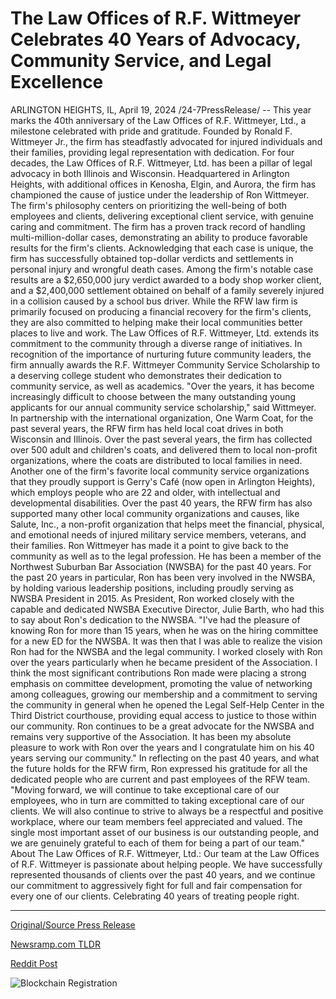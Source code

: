 # The Law Offices of R.F. Wittmeyer Celebrates 40 Years of Advocacy, Community Service, and Legal Excellence

ARLINGTON HEIGHTS, IL, April 19, 2024 /24-7PressRelease/ -- This year marks the 40th anniversary of the Law Offices of R.F. Wittmeyer, Ltd., a milestone celebrated with pride and gratitude. Founded by Ronald F. Wittmeyer Jr., the firm has steadfastly advocated for injured individuals and their families, providing legal representation with dedication.  For four decades, the Law Offices of R.F. Wittmeyer, Ltd. has been a pillar of legal advocacy in both Illinois and Wisconsin. Headquartered in Arlington Heights, with additional offices in Kenosha, Elgin, and Aurora, the firm has championed the cause of justice under the leadership of Ron Wittmeyer. The firm's philosophy centers on prioritizing the well-being of both employees and clients, delivering exceptional client service, with genuine caring and commitment.  The firm has a proven track record of handling multi-million-dollar cases, demonstrating an ability to produce favorable results for the firm's clients. Acknowledging that each case is unique, the firm has successfully obtained top-dollar verdicts and settlements in personal injury and wrongful death cases.  Among the firm's notable case results are a $2,650,000 jury verdict awarded to a body shop worker client, and a $2,400,000 settlement obtained on behalf of a family severely injured in a collision caused by a school bus driver.  While the RFW law firm is primarily focused on producing a financial recovery for the firm's clients, they are also committed to helping make their local communities better places to live and work. The Law Offices of R.F. Wittmeyer, Ltd. extends its commitment to the community through a diverse range of initiatives. In recognition of the importance of nurturing future community leaders, the firm annually awards the R.F. Wittmeyer Community Service Scholarship to a deserving college student who demonstrates their dedication to community service, as well as academics. "Over the years, it has become increasingly difficult to choose between the many outstanding young applicants for our annual community service scholarship," said Wittmeyer.  In partnership with the international organization, One Warm Coat, for the past several years, the RFW firm has held local coat drives in both Wisconsin and Illinois. Over the past several years, the firm has collected over 500 adult and children's coats, and delivered them to local non-profit organizations, where the coats are distributed to local families in need. Another one of the firm's favorite local community service organizations that they proudly support is Gerry's Café (now open in Arlington Heights), which employs people who are 22 and older, with intellectual and developmental disabilities. Over the past 40 years, the RFW firm has also supported many other local community organizations and causes, like Salute, Inc., a non-profit organization that helps meet the financial, physical, and emotional needs of injured military service members, veterans, and their families.   Ron Wittmeyer has made it a point to give back to the community as well as to the legal profession. He has been a member of the Northwest Suburban Bar Association (NWSBA) for the past 40 years. For the past 20 years in particular, Ron has been very involved in the NWSBA, by holding various leadership positions, including proudly serving as NWSBA President in 2015. As President, Ron worked closely with the capable and dedicated NWSBA Executive Director, Julie Barth, who had this to say about Ron's dedication to the NWSBA.  "I've had the pleasure of knowing Ron for more than 15 years, when he was on the hiring committee for a new ED for the NWSBA. It was then that I was able to realize the vision Ron had for the NWSBA and the legal community. I worked closely with Ron over the years particularly when he became president of the Association. I think the most significant contributions Ron made were placing a strong emphasis on committee development, promoting the value of networking among colleagues, growing our membership and a commitment to serving the community in general when he opened the Legal Self-Help Center in the Third District courthouse, providing equal access to justice to those within our community. Ron continues to be a great advocate for the NWSBA and remains very supportive of the Association. It has been my absolute pleasure to work with Ron over the years and I congratulate him on his 40 years serving our community."  In reflecting on the past 40 years, and what the future holds for the RFW firm, Ron expressed his gratitude for all the dedicated people who are current and past employees of the RFW team. "Moving forward, we will continue to take exceptional care of our employees, who in turn are committed to taking exceptional care of our clients. We will also continue to strive to always be a respectful and positive workplace, where our team members feel appreciated and valued. The single most important asset of our business is our outstanding people, and we are genuinely grateful to each of them for being a part of our team."  About The Law Offices of R.F. Wittmeyer, Ltd.:  Our team at the Law Offices of R.F. Wittmeyer is passionate about helping people. We have successfully represented thousands of clients over the past 40 years, and we continue our commitment to aggressively fight for full and fair compensation for every one of our clients. Celebrating 40 years of treating people right. 

---

[Original/Source Press Release](https://www.24-7pressrelease.com/press-release/510201/the-law-offices-of-rf-wittmeyer-celebrates-40-years-of-advocacy-community-service-and-legal-excellence)
                    

[Newsramp.com TLDR](None) 



[Reddit Post](https://www.reddit.com/r/Business_NewsRamp/comments/1c87510/law_offices_of_rf_wittmeyer_ltd_celebrates_40/) 



![Blockchain Registration](https://cdn.newsramp.app/24-7PressRelease/qrcode/244/19/knobRs_V.webp)